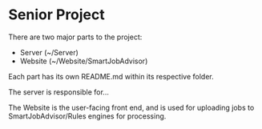# Senior Project

There are two major parts to the project:
- Server   (~/Server)
- Website  (~/Website/SmartJobAdvisor)

Each part has its own README.md within its respective folder.

The server is responsible for...

The Website is the user-facing front end, and is used for uploading jobs to SmartJobAdvisor/Rules engines for processing.
